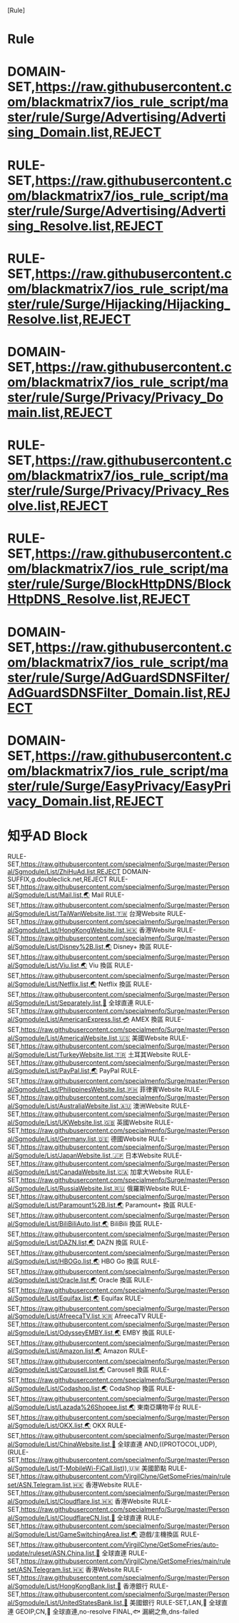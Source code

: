 [Rule]
# Rule
# DOMAIN-SET,https://raw.githubusercontent.com/blackmatrix7/ios_rule_script/master/rule/Surge/Advertising/Advertising_Domain.list,REJECT
# RULE-SET,https://raw.githubusercontent.com/blackmatrix7/ios_rule_script/master/rule/Surge/Advertising/Advertising_Resolve.list,REJECT
# RULE-SET,https://raw.githubusercontent.com/blackmatrix7/ios_rule_script/master/rule/Surge/Hijacking/Hijacking_Resolve.list,REJECT
# DOMAIN-SET,https://raw.githubusercontent.com/blackmatrix7/ios_rule_script/master/rule/Surge/Privacy/Privacy_Domain.list,REJECT
# RULE-SET,https://raw.githubusercontent.com/blackmatrix7/ios_rule_script/master/rule/Surge/Privacy/Privacy_Resolve.list,REJECT
# RULE-SET,https://raw.githubusercontent.com/blackmatrix7/ios_rule_script/master/rule/Surge/BlockHttpDNS/BlockHttpDNS_Resolve.list,REJECT
# DOMAIN-SET,https://raw.githubusercontent.com/blackmatrix7/ios_rule_script/master/rule/Surge/AdGuardSDNSFilter/AdGuardSDNSFilter_Domain.list,REJECT
# DOMAIN-SET,https://raw.githubusercontent.com/blackmatrix7/ios_rule_script/master/rule/Surge/EasyPrivacy/EasyPrivacy_Domain.list,REJECT
# 知乎AD Block
RULE-SET,https://raw.githubusercontent.com/specialmenfo/Surge/master/Personal/Sgmodule/List/ZhiHuAd.list,REJECT
DOMAIN-SUFFIX,g.doubleclick.net,REJECT
RULE-SET,https://raw.githubusercontent.com/specialmenfo/Surge/master/Personal/Sgmodule/List/Mail.list,🌏 Mail
RULE-SET,https://raw.githubusercontent.com/specialmenfo/Surge/master/Personal/Sgmodule/List/TaiWanWebsite.list,🇹🇼 台灣Website
RULE-SET,https://raw.githubusercontent.com/specialmenfo/Surge/master/Personal/Sgmodule/List/HongKongWebsite.list,🇭🇰 香港Website
RULE-SET,https://raw.githubusercontent.com/specialmenfo/Surge/master/Personal/Sgmodule/List/Disney%2B.list,🌏 Disney+ 換區
RULE-SET,https://raw.githubusercontent.com/specialmenfo/Surge/master/Personal/Sgmodule/List/Viu.list,🌏 Viu 換區
RULE-SET,https://raw.githubusercontent.com/specialmenfo/Surge/master/Personal/Sgmodule/List/Netflix.list,🌏 Netflix 換區
RULE-SET,https://raw.githubusercontent.com/specialmenfo/Surge/master/Personal/Sgmodule/List/Separately.list,🎯 全球直連
RULE-SET,https://raw.githubusercontent.com/specialmenfo/Surge/master/Personal/Sgmodule/List/AmericanExpress.list,💳 AMEX 換區
RULE-SET,https://raw.githubusercontent.com/specialmenfo/Surge/master/Personal/Sgmodule/List/AmericaWebsite.list,🇺🇸 美國Website
RULE-SET,https://raw.githubusercontent.com/specialmenfo/Surge/master/Personal/Sgmodule/List/TurkeyWebsite.list,🇹🇷 土耳其Website
RULE-SET,https://raw.githubusercontent.com/specialmenfo/Surge/master/Personal/Sgmodule/List/PayPal.list,🌏 PayPal
RULE-SET,https://raw.githubusercontent.com/specialmenfo/Surge/master/Personal/Sgmodule/List/PhilippinesWebsite.list,🇵🇭 菲律賓Website
RULE-SET,https://raw.githubusercontent.com/specialmenfo/Surge/master/Personal/Sgmodule/List/AustraliaWebsite.list,🇦🇺 澳洲Website
RULE-SET,https://raw.githubusercontent.com/specialmenfo/Surge/master/Personal/Sgmodule/List/UKWebsite.list,🇬🇧 英國Website
RULE-SET,https://raw.githubusercontent.com/specialmenfo/Surge/master/Personal/Sgmodule/List/Germany.list,🇩🇪 德國Website
RULE-SET,https://raw.githubusercontent.com/specialmenfo/Surge/master/Personal/Sgmodule/List/JapanWebsite.list,🇯🇵 日本Website
RULE-SET,https://raw.githubusercontent.com/specialmenfo/Surge/master/Personal/Sgmodule/List/CanadaWebsite.list,🇨🇦 加拿大Website
RULE-SET,https://raw.githubusercontent.com/specialmenfo/Surge/master/Personal/Sgmodule/List/RussiaWebsite.list,🇷🇺 俄羅斯Website
RULE-SET,https://raw.githubusercontent.com/specialmenfo/Surge/master/Personal/Sgmodule/List/Paramount%2B.list,🌏 Paramount+ 換區
RULE-SET,https://raw.githubusercontent.com/specialmenfo/Surge/master/Personal/Sgmodule/List/BiliBiliAuto.list,🌏 BiliBili 換區
RULE-SET,https://raw.githubusercontent.com/specialmenfo/Surge/master/Personal/Sgmodule/List/DAZN.list,🌏 DAZN 換區
RULE-SET,https://raw.githubusercontent.com/specialmenfo/Surge/master/Personal/Sgmodule/List/HBOGo.list,🌏 HBO Go 換區
RULE-SET,https://raw.githubusercontent.com/specialmenfo/Surge/master/Personal/Sgmodule/List/Oracle.list,🌏 Oracle 換區
RULE-SET,https://raw.githubusercontent.com/specialmenfo/Surge/master/Personal/Sgmodule/List/Equifax.list,🌏 Equifax
RULE-SET,https://raw.githubusercontent.com/specialmenfo/Surge/master/Personal/Sgmodule/List/AfreecaTV.list,🇰🇷 AfreecaTV
RULE-SET,https://raw.githubusercontent.com/specialmenfo/Surge/master/Personal/Sgmodule/List/OdysseyEMBY.list,🌏 EMBY 換區
RULE-SET,https://raw.githubusercontent.com/specialmenfo/Surge/master/Personal/Sgmodule/List/Amazon.list,🌏 Amazon
RULE-SET,https://raw.githubusercontent.com/specialmenfo/Surge/master/Personal/Sgmodule/List/Carousell.list,🌏 Carousell 換區
RULE-SET,https://raw.githubusercontent.com/specialmenfo/Surge/master/Personal/Sgmodule/List/Codashop.list,🌏 CodaShop 換區
RULE-SET,https://raw.githubusercontent.com/specialmenfo/Surge/master/Personal/Sgmodule/List/Lazada%26Shopee.list,🌏 東南亞購物平台
RULE-SET,https://raw.githubusercontent.com/specialmenfo/Surge/master/Personal/Sgmodule/List/OKX.list,🌏 OKX
RULE-SET,https://raw.githubusercontent.com/specialmenfo/Surge/master/Personal/Sgmodule/List/ChinaWebsite.list,🎯 全球直連
AND,((PROTOCOL,UDP), (RULE-SET,https://raw.githubusercontent.com/specialmenfo/Surge/master/Personal/Sgmodule/List/T-MobileWi-FiCall.list)),🇺🇲 美國節點
RULE-SET,https://raw.githubusercontent.com/VirgilClyne/GetSomeFries/main/ruleset/ASN.Telegram.list,🇭🇰 香港Website
RULE-SET,https://raw.githubusercontent.com/specialmenfo/Surge/master/Personal/Sgmodule/List/Cloudflare.list,🇭🇰 香港Website
RULE-SET,https://raw.githubusercontent.com/specialmenfo/Surge/master/Personal/Sgmodule/List/CloudflareCN.list,🎯 全球直連
RULE-SET,https://raw.githubusercontent.com/specialmenfo/Surge/master/Personal/Sgmodule/List/GameSwitchingArea.list,🌏 遊戲/主機換區
RULE-SET,https://raw.githubusercontent.com/VirgilClyne/GetSomeFries/auto-update/ruleset/ASN.China.list,🎯 全球直連
RULE-SET,https://raw.githubusercontent.com/VirgilClyne/GetSomeFries/main/ruleset/ASN.Telegram.list,🇭🇰 香港Website
RULE-SET,https://raw.githubusercontent.com/specialmenfo/Surge/master/Personal/Sgmodule/List/HongKongBank.list,🏦 香港銀行
RULE-SET,https://raw.githubusercontent.com/specialmenfo/Surge/master/Personal/Sgmodule/List/UnitedStatesBank.list,🏦 美國銀行
RULE-SET,LAN,🎯 全球直連
GEOIP,CN,🎯 全球直連,no-resolve
FINAL,🐟 漏網之魚,dns-failed
